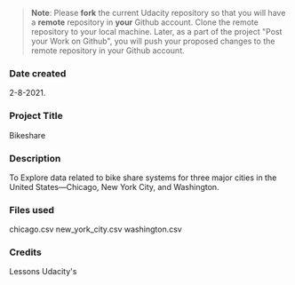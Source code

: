 >**Note**: Please **fork** the current Udacity repository so that you will have a **remote** repository in **your** Github account. Clone the remote repository to your local machine. Later, as a part of the project "Post your Work on Github", you will push your proposed changes to the remote repository in your Github account.

### Date created
2-8-2021.

### Project Title
Bikeshare

### Description
To Explore data related to bike share systems for three major cities in the United States—Chicago, New York City, and Washington.

### Files used
chicago.csv
new_york_city.csv
washington.csv

### Credits
Lessons Udacity's

